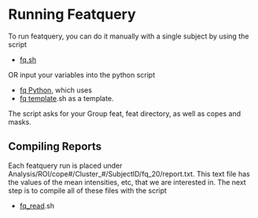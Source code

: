 # Running Featquery

To run featquery, you can do it manually with a single subject by using the script 

 - [fq.sh](fq.sh.md)

OR input your variables into the python script 

 - [fq Python](fq-python.md), which uses 
 - [fq template](fq-template.md).sh as a template. 

The script asks for your Group feat, feat directory, as well as copes and masks. 

## Compiling Reports

Each featquery run is placed under Analysis/ROI/cope#/Cluster_#/SubjectID/fq_20/report.txt.  This text file has the values of the mean intensities, etc, that we are interested in.  The next step is to compile all of these files with the script 

 - [fq_read](fq-read.md).sh 
